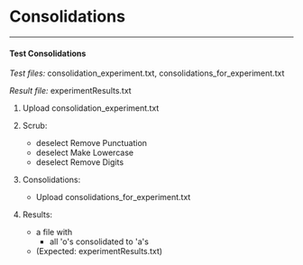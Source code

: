 # Consolidations

***

#### Test Consolidations

*Test files:* consolidation_experiment.txt, consolidations_for_experiment.txt

*Result file:* experimentResults.txt

1. Upload consolidation_experiment.txt

2. Scrub: 
    - deselect Remove Punctuation
    - deselect Make Lowercase
    - deselect Remove Digits
    
3. Consolidations:
    - Upload consolidations_for_experiment.txt

4. Results:
    - a file with
        * all 'o's consolidated to 'a's
    - (Expected: experimentResults.txt)
